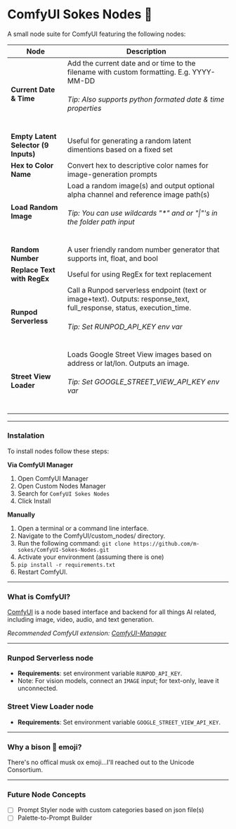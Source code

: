 ComfyUI Sokes Nodes 🦬
=======
A small node suite for ComfyUI featuring the following nodes:

| Node | Description |
| --- | --- |
| **Current Date & Time** | Add the current date and or time to the filename with custom formatting. E.g. YYYY-MM-DD<br /><h6>Tip: Also supports python formated date & time properties</h6> |
| **Empty Latent Selector (9 Inputs)** | Useful for generating a random latent dimentions based on a fixed set |
| **Hex to Color Name** | Convert hex to descriptive color names for image-generation prompts |
| **Load Random Image** | Load a random image(s) and output optional alpha channel and reference image path(s)<br /><h6>Tip: You can use wildcards "*" and or "\|"'s in the folder path input</h6> |
| **Random Number** | A user friendly random number generator that supports int, float, and bool |
| **Replace Text with RegEx** | Useful for using RegEx for text replacement |
| **Runpod Serverless** | Call a Runpod serverless endpoint (text or image+text). Outputs: response_text, full_response, status, execution_time.<br /><h6>Tip: Set RUNPOD_API_KEY env var</h6> |
| **Street View Loader** | Loads Google Street View images based on address or lat/lon. Outputs an image.<br /><h6>Tip: Set GOOGLE_STREET_VIEW_API_KEY env var</h6> |


---

### Instalation

To install nodes follow these steps:

**Via ComfyUI Manager**
1. Open ComfyUI Manager
2. Open Custom Nodes Manager
3. Search for ```ComfyUI Sokes Nodes```
4. Click Install


**Manually**
1. Open a terminal or a command line interface.
2. Navigate to the ComfyUI/custom_nodes/ directory.
3. Run the following command: ```git clone https://github.com/m-sokes/ComfyUI-Sokes-Nodes.git```
4. Activate your environment (assuming there is one)
5. ```pip install -r requirements.txt```
6. Restart ComfyUI.

---

### What is ComfyUI?

[ComfyUI](https://github.com/comfyanonymous/ComfyUI) is a node based interface and backend for all things AI related, including image, video, audio, and text generation.

*Recommended ComfyUI extension: [ComfyUI-Manager](https://github.com/ltdrdata/ComfyUI-Manager)*

---

### Runpod Serverless node

- **Requirements**: set environment variable `RUNPOD_API_KEY`.
- Note: For vision models, connect an `IMAGE` input; for text-only, leave it unconnected.

### Street View Loader node

- **Requirements**: Set environment variable `GOOGLE_STREET_VIEW_API_KEY`.

---

### Why a bison 🦬 emoji?

There's no offical musk ox emoji...I'll reached out to the Unicode Consortium.

---

### Future Node Concepts
- [ ] Prompt Styler node with custom categories based on json file(s)
- [ ] Palette-to-Prompt Builder
